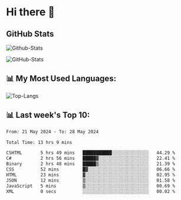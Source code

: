# Hi there 👋

## GitHub Stats
![Github-Stats](https://github-readme-stats-sigma-five.vercel.app/api?username=ltorson&show_icons=true&theme=radical&count_private=true)

![GitHub-Stats](https://github-readme-stats.vercel.app/api/wakatime?username=LeeTorson&theme=synthwave&size_weight=0.5&count_weight=0.5&title_color=36F9F6&langs_count=10&count_private=true)

## 📊 My Most Used Languages:
![Top-Langs](https://github-readme-stats-sigma-five.vercel.app/api/top-langs/?username=LTorson&layout=compact&langs_count=10)


## 📊 Last week's Top 10:
<!--START_SECTION:waka-->

```txt
From: 21 May 2024 - To: 28 May 2024

Total Time: 13 hrs 9 mins

CSHTML       5 hrs 49 mins   ███████████░░░░░░░░░░░░░░   44.29 %
C#           2 hrs 56 mins   █████▓░░░░░░░░░░░░░░░░░░░   22.41 %
Binary       2 hrs 48 mins   █████▒░░░░░░░░░░░░░░░░░░░   21.39 %
CSS          52 mins         █▓░░░░░░░░░░░░░░░░░░░░░░░   06.66 %
HTML         23 mins         ▓░░░░░░░░░░░░░░░░░░░░░░░░   02.95 %
JSON         12 mins         ▒░░░░░░░░░░░░░░░░░░░░░░░░   01.58 %
JavaScript   5 mins          ▒░░░░░░░░░░░░░░░░░░░░░░░░   00.69 %
XML          0 secs          ░░░░░░░░░░░░░░░░░░░░░░░░░   00.02 %
```

<!--END_SECTION:waka-->
